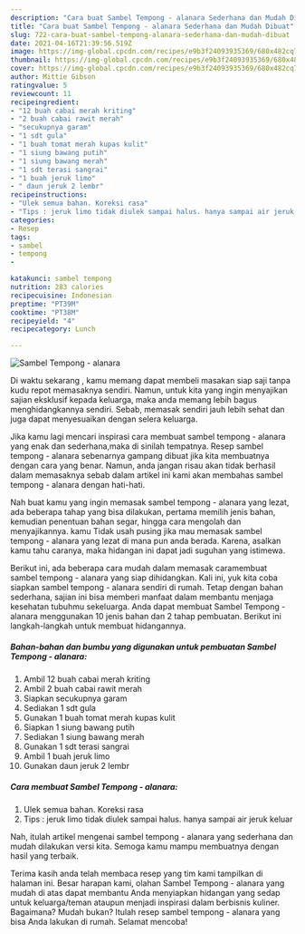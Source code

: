 ```yaml
---
description: "Cara buat Sambel Tempong - alanara Sederhana dan Mudah Dibuat"
title: "Cara buat Sambel Tempong - alanara Sederhana dan Mudah Dibuat"
slug: 722-cara-buat-sambel-tempong-alanara-sederhana-dan-mudah-dibuat
date: 2021-04-16T21:39:56.519Z
image: https://img-global.cpcdn.com/recipes/e9b3f24093935369/680x482cq70/sambel-tempong-alanara-foto-resep-utama.jpg
thumbnail: https://img-global.cpcdn.com/recipes/e9b3f24093935369/680x482cq70/sambel-tempong-alanara-foto-resep-utama.jpg
cover: https://img-global.cpcdn.com/recipes/e9b3f24093935369/680x482cq70/sambel-tempong-alanara-foto-resep-utama.jpg
author: Mittie Gibson
ratingvalue: 5
reviewcount: 11
recipeingredient:
- "12 buah cabai merah kriting"
- "2 buah cabai rawit merah"
- "secukupnya garam"
- "1 sdt gula"
- "1 buah tomat merah kupas kulit"
- "1 siung bawang putih"
- "1 siung bawang merah"
- "1 sdt terasi sangrai"
- "1 buah jeruk limo"
- " daun jeruk 2 lembr"
recipeinstructions:
- "Ulek semua bahan. Koreksi rasa"
- "Tips : jeruk limo tidak diulek sampai halus. hanya sampai air jeruk keluar"
categories:
- Resep
tags:
- sambel
- tempong
- 

katakunci: sambel tempong  
nutrition: 283 calories
recipecuisine: Indonesian
preptime: "PT39M"
cooktime: "PT38M"
recipeyield: "4"
recipecategory: Lunch

---
```



![Sambel Tempong - alanara](https://img-global.cpcdn.com/recipes/e9b3f24093935369/680x482cq70/sambel-tempong-alanara-foto-resep-utama.jpg)

Di waktu  sekarang , kamu memang dapat membeli masakan siap saji tanpa kudu repot memasaknya sendiri. Namun, untuk kita yang ingin menyajikan sajian eksklusif kepada keluarga, maka anda memang lebih bagus menghidangkannya sendiri. Sebab, memasak sendiri jauh lebih sehat dan juga dapat menyesuaikan dengan selera keluarga.

Jika kamu lagi mencari inspirasi cara membuat sambel tempong - alanara yang enak dan sederhana,maka di sinilah tempatnya. Resep sambel tempong - alanara  sebenarnya gampang dibuat jika kita membuatnya dengan cara yang benar. Namun, anda jangan risau akan tidak berhasil dalam memasaknya 
sebab dalam artikel ini kami akan membahas sambel tempong - alanara dengan hati-hati.  



Nah buat kamu yang ingin memasak sambel tempong - alanara yang lezat, ada beberapa tahap yang bisa dilakukan, pertama memilih jenis bahan, kemudian penentuan bahan segar, hingga cara mengolah dan menyajikannya. kamu Tidak usah pusing jika mau memasak sambel tempong - alanara yang lezat di mana pun anda berada. Karena, asalkan kamu  tahu caranya, maka hidangan ini dapat jadi suguhan yang istimewa.

Berikut ini, ada beberapa cara mudah dalam memasak caramembuat sambel tempong - alanara yang siap dihidangkan. Kali ini, yuk kita coba siapkan sambel tempong - alanara sendiri di rumah. Tetap dengan bahan sederhana, sajian ini bisa memberi manfaat dalam membantu menjaga kesehatan tubuhmu sekeluarga. Anda dapat membuat Sambel Tempong - alanara menggunakan 10 jenis bahan dan 2 tahap pembuatan. Berikut ini langkah-langkah untuk membuat hidangannya.

<!--inarticleads1-->

##### Bahan-bahan dan bumbu yang digunakan untuk pembuatan Sambel Tempong - alanara:

1. Ambil 12 buah cabai merah kriting
1. Ambil 2 buah cabai rawit merah
1. Siapkan secukupnya garam
1. Sediakan 1 sdt gula
1. Gunakan 1 buah tomat merah kupas kulit
1. Siapkan 1 siung bawang putih
1. Sediakan 1 siung bawang merah
1. Gunakan 1 sdt terasi sangrai
1. Ambil 1 buah jeruk limo
1. Gunakan  daun jeruk 2 lembr




<!--inarticleads2-->

##### Cara membuat Sambel Tempong - alanara:

1. Ulek semua bahan. Koreksi rasa
1. Tips : jeruk limo tidak diulek sampai halus. hanya sampai air jeruk keluar




Nah, itulah artikel mengenai  sambel tempong - alanara  yang sederhana dan mudah dilakukan versi kita. Semoga kamu mampu membuatnya dengan hasil yang terbaik. 

Terima kasih anda telah membaca resep yang tim kami tampilkan di halaman ini. Besar harapan kami, olahan  Sambel Tempong - alanara yang mudah di atas dapat membantu Anda menyiapkan hidangan yang sedap untuk keluarga/teman ataupun menjadi inspirasi dalam berbisnis kuliner. Bagaimana? Mudah bukan? Itulah resep sambel tempong - alanara yang bisa Anda lakukan di rumah. Selamat mencoba!

